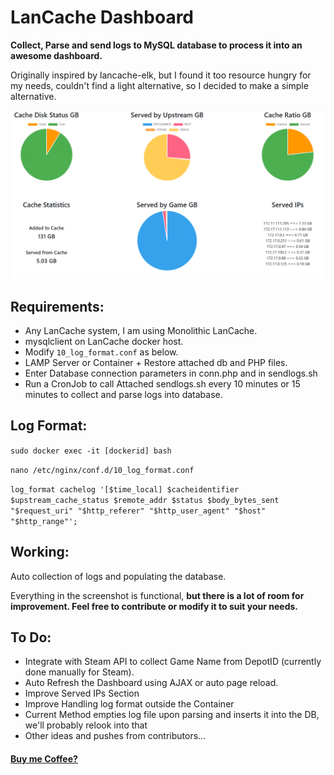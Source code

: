 <!DOCTYPE html>
<html lang="en">
<head>
<meta charset="UTF-8">
<meta name="viewport" content="width=device-width, initial-scale=1.0">
</head>
<body>

<div class="container">
  <h1>LanCache Dashboard</h1>
  <p><strong>Collect, Parse and send logs to MySQL database to process it into an awesome dashboard.</strong></p>
  <p>Originally inspired by lancache-elk, but I found it too resource hungry for my needs, couldn't find a light alternative, so I decided to make a simple alternative.</p>
  
  <img src="https://raw.githubusercontent.com/Maavey/lancache-stats/main/lancache_stats.png" alt="Dashboard Screenshot">
  <h2>Requirements:</h2>
  <ul>
    <li>Any LanCache system, I am using Monolithic LanCache.</li>
    <li>mysqlclient on LanCache docker host.</li>
    <li>Modify <code>10_log_format.conf</code> as below.</li>
    <li>LAMP Server or Container + Restore attached db and PHP files.</li>
    <li>Enter Database connection parameters in conn.php and in sendlogs.sh</li>
    <li>Run a CronJob to call Attached sendlogs.sh every 10 minutes or 15 minutes to collect and parse logs into database.</li>
  </ul>

  <h2>Log Format:</h2>
  <p><code>sudo docker exec -it [dockerid] bash</code></p>
  <p><code>nano /etc/nginx/conf.d/10_log_format.conf</code></p>
  <p><code>log_format cachelog '[$time_local] $cacheidentifier $upstream_cache_status $remote_addr $status $body_bytes_sent "$request_uri" "$http_referer" "$http_user_agent" "$host" "$http_range"';</code></p>

  <h2>Working:</h2>
  <p>Auto collection of logs and populating the database.</p>
  <p>Everything in the screenshot is functional, <strong>but there is a lot of room for improvement. Feel free to contribute or modify it to suit your needs.</strong></p>

  <h2>To Do:</h2>
  <ul>
    <li>Integrate with Steam API to collect Game Name from DepotID (currently done manually for Steam).</li>
    <li>Auto Refresh the Dashboard using AJAX or auto page reload.</li>
    <li>Improve Served IPs Section</li>
    <li>Improve Handling log format outside the Container</li>
    <li>Current Method empties log file upon parsing and inserts it into the DB, we'll probably relook into that</li>
    <li>Other ideas and pushes from contributors...</li>
  </ul>
  <h4><a target="_blank" href="https://www.paypal.com/donate/?hosted_button_id=HV9H8JQ6XHGZY">Buy me Coffee?</a></h4>
</div>
</body>
</html>
